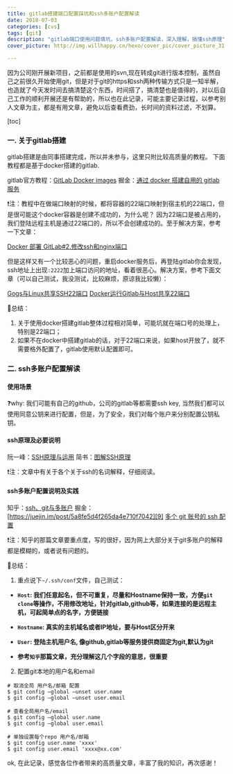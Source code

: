 ```yaml
---
title: gitlab搭建端口配置踩坑和ssh多账户配置解读
date: 2018-07-03
categories: [cvs]
tags: [git]
description: "gitlab端口使用问题填坑，ssh多账户配置解读，深入理解，搞懂ssh原理"
cover_picture: http://img.willhappy.cn/hexo/cover_pic/cover_picture_31.jpg

---
```


因为公司刚开展新项目，之前都是使用的svn,现在转成git进行版本控制，虽然自己之前很久开始使用git，但是对于git的https和ssh两种传输方式只是一知半解，也造就了今天发时间去搞清楚这个东西，时间搭了，搞清楚也是值得的，对以后自己工作的顺利开展还是有帮助的，所以也在此记录，可能主要记录过程，以参考别人文章为主，都是有用文章，避免以后查看费劲，长时间的资料过滤，不划算。

<!--more-->

[toc]

### 一. 关于gitlab搭建

gitlab搭建是由同事搭建完成，所以并未参与，这里只附比较高质量的教程。
下面教程都是基于docker搭建的gitlab.

gitlab官方教程：[GitLab Docker images][1]
掘金：[通过 docker 搭建自用的 gitlab 服务][2]

❗注：教程中在做端口映射的时候，都将容器的22端口映射到宿主机的22端口，但是很可能这个docker容器是创建不成功的，为什么呢？ 因为22端口是被占用的，我们登陆远程主机是通过22端口的，所以不会创建成功的。至于解决方案，参考一下文章：

[Docker 部署 GitLab#2.修改ssh和nginx端口][3]

但是这样又有一个比较恶心的问题，重启docker服务后，再登陆gitlab你会发现，ssh地址上出现`:2222`加上端口访问的地址，看着很恶心。解决方案，参考下面文章（可以自己测试，我没测试，比较麻烦，原谅我比较懒）：

[Gogs与Linux共享SSH22端口][4]
[Docker运行Gitlab与Host共享22端口][5]

📌总结：
1. 关于使用docker搭建gitlab整体过程相对简单，可能坑就在端口号的处理上，特别是22端口；
2. 如果不在docker中搭建gitlab的话，对于22端口来说，如果host开放了，就不需要格外配置了，gitlab使用默认配置即可。

### 二. ssh多账户配置解读

#### 使用场景

❓why: 我们可能有自己的github，公司的gitlab等都需要ssh key, 当然我们都可以使用同意公钥来进行配置，但是，为了安全，我们对每个账户来分别配置公钥私钥。

#### ssh原理及必要说明

阮一峰：[SSH原理与运用][6]
简书：[图解SSH原理][7]

❗注：文章中有关于各个关于ssh的名词解释，仔细阅读。

#### ssh多账户配置说明及实践

知乎：[ssh、git与多账户][8]
掘金：[https://juejin.im/post/5a8fe5d4f265da4e710f7042][9]
[多个 git 账号的 ssh 配置][10]

❗注：知乎的那篇文章要重点度，写的很好，因为网上大部分关于git多账户的解释都是模糊的，或者说有问题的。

📌总结：
1. 重点说下`~/.ssh/conf`文件，自己测试：
- **`Host`: 我们任意起名，但不可重复，尽量和Hostname保持一致，方便`git clone`等操作，不用修改地址，针对gitlab,github等，如果连接的是远程主机，可起简单点的名字，方便链接**

- **`Hostname`: 真实的主机域名或者IP地址，要与Host区分开来**
- **`User`: 登陆主机用户名, 像github,gitlab等服务提供商固定为git,默认为git**
- **参考`知乎`那篇文章，充分理解这几个字段的意思，很重要**

2. 配置git本地的用户名和email

```shell
# 取消全局 用户名/邮箱 配置
$ git config –global –unset user.name
$ git config –global –unset user.email

# 查看全局用户名/email
$ git config –global user.name
$ git config –global user.email

# 单独设置每个repo 用户名/邮箱
$ git config user.name 'xxxx'
$ git config user.email 'xxxx@xx.com'

```

ok, 在此记录，感觉各位作者带来的高质量文章，丰富了我的知识，再次感谢！

[1]: https://docs.gitlab.com/omnibus/docker/README.html#after-starting-a-container
[2]: https://juejin.im/post/5a4c9ff36fb9a04507700fcc
[3]: https://92du.github.io/2018/06/28/Docker%E9%83%A8%E7%BD%B2GitLab/
[4]: https://devtor.cn/operation/gogs-and-linux-shares-port22.html
[5]: http://notes.guoliangwu.com/2018/04/19/gitlab-docker-share-22-port/
[6]: http://www.ruanyifeng.com/blog/2011/12/ssh_remote_login.html
[7]: https://www.jianshu.com/p/33461b619d53
[8]: https://zhuanlan.zhihu.com/p/31253789
[9]: https://juejin.im/post/5a8fe5d4f265da4e710f7042
[10]: https://w3ctrain.com/2016/03/06/mutiple-ssh-key/